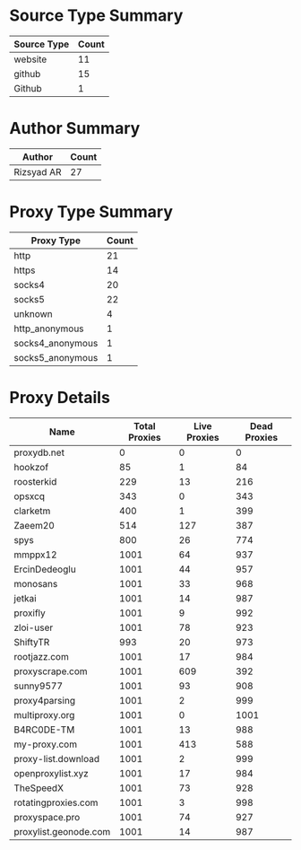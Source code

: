 # Source Type Summary

| Source Type | Count |
|-------------|-------|
| website | 11 |
| github | 15 |
| Github | 1 |


# Author Summary

| Author | Count |
|--------|-------|
| Rizsyad AR | 27 |


# Proxy Type Summary

| Proxy Type | Count |
|------------|-------|
| http | 21 |
| https | 14 |
| socks4 | 20 |
| socks5 | 22 |
| unknown | 4 |
| http_anonymous | 1 |
| socks4_anonymous | 1 |
| socks5_anonymous | 1 |


# Proxy Details

| Name | Total Proxies | Live Proxies | Dead Proxies |
|------|---------------|--------------|---------------|
| proxydb.net | 0 | 0 | 0 |
| hookzof | 85 | 1 | 84 |
| roosterkid | 229 | 13 | 216 |
| opsxcq | 343 | 0 | 343 |
| clarketm | 400 | 1 | 399 |
| Zaeem20 | 514 | 127 | 387 |
| spys | 800 | 26 | 774 |
| mmppx12 | 1001 | 64 | 937 |
| ErcinDedeoglu | 1001 | 44 | 957 |
| monosans | 1001 | 33 | 968 |
| jetkai | 1001 | 14 | 987 |
| proxifly | 1001 | 9 | 992 |
| zloi-user | 1001 | 78 | 923 |
| ShiftyTR | 993 | 20 | 973 |
| rootjazz.com | 1001 | 17 | 984 |
| proxyscrape.com | 1001 | 609 | 392 |
| sunny9577 | 1001 | 93 | 908 |
| proxy4parsing | 1001 | 2 | 999 |
| multiproxy.org | 1001 | 0 | 1001 |
| B4RC0DE-TM | 1001 | 13 | 988 |
| my-proxy.com | 1001 | 413 | 588 |
| proxy-list.download | 1001 | 2 | 999 |
| openproxylist.xyz | 1001 | 17 | 984 |
| TheSpeedX | 1001 | 73 | 928 |
| rotatingproxies.com | 1001 | 3 | 998 |
| proxyspace.pro | 1001 | 74 | 927 |
| proxylist.geonode.com | 1001 | 14 | 987 |
